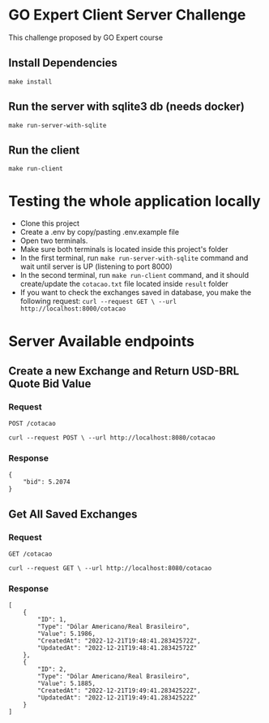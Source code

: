 # GO Expert Client Server Challenge

This challenge proposed by GO Expert course

## Install Dependencies

    make install

## Run the server with sqlite3 db (needs docker)

    make run-server-with-sqlite

## Run the client

    make run-client

# Testing the whole application locally

- Clone this project
- Create a .env by copy/pasting .env.example file
- Open two terminals.
- Make sure both terminals is located inside this project's folder
- In the first terminal, run `make run-server-with-sqlite` command and wait until server is UP (listening to port 8000)
- In the second terminal, run `make run-client` command, and it should create/update the `cotacao.txt` file located inside `result` folder
- If you want to check the exchanges saved in database, you make the following request:
`
  curl --request GET \
  --url http://localhost:8000/cotacao
`

# Server Available endpoints

## Create a new Exchange and Return USD-BRL Quote Bid Value

### Request

`POST /cotacao`

    curl --request POST \ --url http://localhost:8080/cotacao

### Response

    {
        "bid": 5.2074
    }

## Get All Saved Exchanges

### Request

`GET /cotacao`

    curl --request GET \ --url http://localhost:8080/cotacao

### Response

    [
	    {
		    "ID": 1,
		    "Type": "Dólar Americano/Real Brasileiro",
		    "Value": 5.1986,
		    "CreatedAt": "2022-12-21T19:48:41.28342572Z",
		    "UpdatedAt": "2022-12-21T19:48:41.28342572Z"
	    },
        {
            "ID": 2,
            "Type": "Dólar Americano/Real Brasileiro",
            "Value": 5.1885,
            "CreatedAt": "2022-12-21T19:49:41.28342522Z",
            "UpdatedAt": "2022-12-21T19:49:41.28342522Z"
        }
    ]

